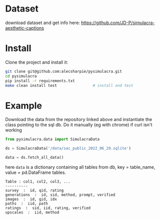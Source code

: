 

# Dataset

download dataset and get info here:
https://github.com/JD-P/simulacra-aesthetic-captions

# Install

Clone the project and install it:

```bash
git clone git@github.com:alecsharpie/pysimulacra.git
cd pysimulacra
pip install -r requirements.txt
make clean install test                # install and test
```

# Example

Download the data from the repository linked above and instantiate the class pointing to the sql db. Do it manually (eg with chrome) if curl isn't working


```python
from pysimulacra.data import SimulacraData

ds = SimulacraData('/data/sac_public_2022_06_29.sqlite')

data = ds.fetch_all_data()
```
here `data` is a dictionary containing all tables from db, key = table_name, value = pd.DataFrame tables.

```
Table : col1, col2, col3, ...
----------
survey  :  id, qid, rating
generations  :  id, sid, method, prompt, verified
images  :  id, gid, idx
paths  :  iid, path
ratings  :  sid, iid, rating, verified
upscales  :  iid, method
```
